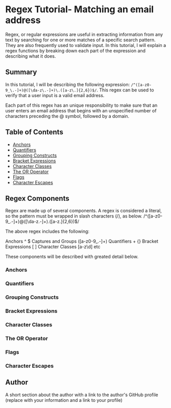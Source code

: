 # Regex Tutorial- Matching an email address

Regex, or regular expressions are useful in extracting information from any text by searching for one or more matches of a specific search pattern. They are also frequently used to validate input. In this tutorial, I will explain a regex functions by breaking down each part of the expression and describing what it does.

## Summary

In this tutorial, I will be describing the following expression: `/^([a-z0-9_\.-]+)@([\da-z\.-]+)\.([a-z\.]{2,6})$/`. This regex can be used to verify that a user input is a valid email address. 

Each part of this regex has an unique responsibility to make sure that an user enters an email address that begins with an unspecified number of characters preceding the @ symbol, followed by a domain.


## Table of Contents

- [Anchors](#anchors)
- [Quantifiers](#quantifiers)
- [Grouping Constructs](#grouping-constructs)
- [Bracket Expressions](#bracket-expressions)
- [Character Classes](#character-classes)
- [The OR Operator](#the-or-operator)
- [Flags](#flags)
- [Character Escapes](#character-escapes)

## Regex Components

Regex are made up of several components. A regex is considered a literal, so the pattern must be wrapped in slash characters (/), as below.
/^([a-z0-9_\.-]+)@([\da-z\.-]+)\.([a-z\.]{2,6})$/

The above regex includes the following:
 

Anchors ^ $
Captures and Groups ([a-z0-9_\.-]+)
Quantifiers + {}
Bracket Expressions [ ]
Character Classes [a-z\d] etc

These components will be described with greated detail below.


### Anchors



### Quantifiers

### Grouping Constructs

### Bracket Expressions

### Character Classes

### The OR Operator

### Flags

### Character Escapes

## Author

A short section about the author with a link to the author's GitHub profile (replace with your information and a link to your profile)
